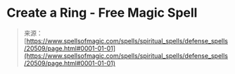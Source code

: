 <!--yml
category: 未分类
date: 2024-06-12 19:03:23
-->

# Create a Ring - Free Magic Spell

> 来源：[https://www.spellsofmagic.com/spells/spiritual_spells/defense_spells/20509/page.html#0001-01-01](https://www.spellsofmagic.com/spells/spiritual_spells/defense_spells/20509/page.html#0001-01-01)